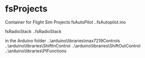 # fsProjects
Container for Flight Sim Projects
fsAutoPilot
..fsAutopilot.ino

fsRadioStack
..fsRadioStack

in the Arduino folder
..\arduino\libraries\max7219Controls
..\arduino\libraries\ShiftInControl
..\arduino\libraries\ShiftOutControl
..\arduino\libraries\PIFunctions
